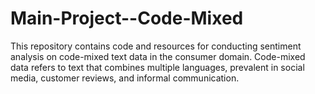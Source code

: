 # Main-Project--Code-Mixed
This repository contains code and resources for conducting sentiment analysis on code-mixed text data in the consumer domain. Code-mixed data refers to text that combines multiple languages, prevalent in social media, customer reviews, and informal communication.
